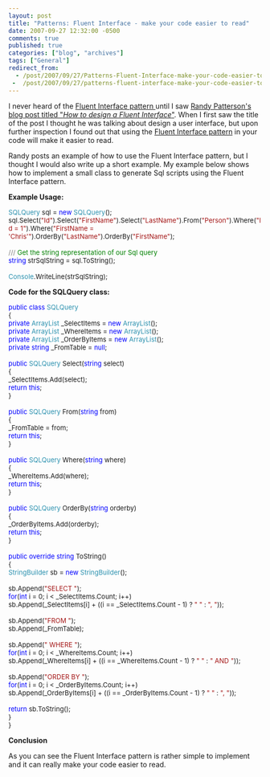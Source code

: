 ```yaml
---
layout: post
title: "Patterns: Fluent Interface - make your code easier to read"
date: 2007-09-27 12:32:00 -0500
comments: true
published: true
categories: ["blog", "archives"]
tags: ["General"]
redirect_from: 
  - /post/2007/09/27/Patterns-Fluent-Interface-make-your-code-easier-to-read
 -  /post/2007/09/27/patterns-fluent-interface-make-your-code-easier-to-read
---
```

<!-- more -->
<P>I never heard of the <A href="http://en.wikipedia.org/wiki/Fluent_interface">Fluent Interface pattern </A>until I saw <A href="http://randypatterson.com/2007/09/26/HowToDesignAFluentInterface.aspx">Randy Patterson's blog post titled "<EM>How to design a Fluent Interface</EM>"</A>. When I first saw the title of the post I thought he was talking about design a user interface, but upon further inspection I found out that using the <A href="http://martinfowler.com/bliki/FluentInterface.html">Fluent Interface pattern</A> in your code will make it easier to read.</P>
<P>Randy posts an example of how to use the Fluent Interface pattern, but I thought I would also write up a short example. My example below shows how to implement a small class to generate Sql scripts using the Fluent Interface pattern.</P>
<P><STRONG>Example Usage:</STRONG></P><FONT color=#2b91af size=2>
<P>SQLQuery</FONT><FONT size=2> sql = </FONT><FONT color=#0000ff size=2>new</FONT><FONT size=2> </FONT><FONT color=#2b91af size=2>SQLQuery</FONT><FONT size=2>();<BR>sql.Select(</FONT><FONT color=#a31515 size=2>"Id"</FONT><FONT size=2>).Select(</FONT><FONT color=#a31515 size=2>"FirstName"</FONT><FONT size=2>).Select(</FONT><FONT color=#a31515 size=2>"LastName"</FONT><FONT size=2>).From(</FONT><FONT color=#a31515 size=2>"Person"</FONT><FONT size=2>).Where(</FONT><FONT color=#a31515 size=2>"Id = 1"</FONT><FONT size=2>).Where(</FONT><FONT color=#a31515 size=2>"FirstName = 'Chris'"</FONT><FONT size=2>).OrderBy(</FONT><FONT color=#a31515 size=2>"LastName"</FONT><FONT size=2>).OrderBy(</FONT><FONT color=#a31515 size=2>"FirstName"</FONT><FONT size=2>);<BR><BR></FONT><FONT color=#808080 size=2>///</FONT><FONT color=#008000 size=2> Get the string representation of our Sql query<BR></FONT><FONT color=#0000ff size=2>string</FONT><FONT size=2> strSqlString = sql.ToString();<BR><BR></FONT><FONT color=#2b91af size=2>Console</FONT><FONT size=2>.WriteLine(strSqlString);</P></FONT>
<P><STRONG>Code for the SQLQuery class:</STRONG></P><FONT color=#0000ff size=2>
<P>public</FONT><FONT size=2> </FONT><FONT color=#0000ff size=2>class</FONT><FONT size=2> </FONT><FONT color=#2b91af size=2>SQLQuery<BR></FONT><FONT size=2>{<BR></FONT><FONT color=#0000ff size=2>private</FONT><FONT size=2> </FONT><FONT color=#2b91af size=2>ArrayList</FONT><FONT size=2> _SelectItems = </FONT><FONT color=#0000ff size=2>new</FONT><FONT size=2> </FONT><FONT color=#2b91af size=2>ArrayList</FONT><FONT size=2>();<BR></FONT><FONT color=#0000ff size=2>private</FONT><FONT size=2> </FONT><FONT color=#2b91af size=2>ArrayList</FONT><FONT size=2> _WhereItems = </FONT><FONT color=#0000ff size=2>new</FONT><FONT size=2> </FONT><FONT color=#2b91af size=2>ArrayList</FONT><FONT size=2>();<BR></FONT><FONT color=#0000ff size=2>private</FONT><FONT size=2> </FONT><FONT color=#2b91af size=2>ArrayList</FONT><FONT size=2> _OrderByItems = </FONT><FONT color=#0000ff size=2>new</FONT><FONT size=2> </FONT><FONT color=#2b91af size=2>ArrayList</FONT><FONT size=2>();<BR></FONT><FONT color=#0000ff size=2>private</FONT><FONT size=2> </FONT><FONT color=#0000ff size=2>string</FONT><FONT size=2> _FromTable = </FONT><FONT color=#0000ff size=2>null</FONT><FONT size=2>;<BR><BR></FONT><FONT color=#0000ff size=2>public</FONT><FONT size=2> </FONT><FONT color=#2b91af size=2>SQLQuery</FONT><FONT size=2> Select(</FONT><FONT color=#0000ff size=2>string</FONT><FONT size=2> select)<BR>{<BR>_SelectItems.Add(select);<BR></FONT><FONT color=#0000ff size=2>return</FONT><FONT size=2> </FONT><FONT color=#0000ff size=2>this</FONT><FONT size=2>;<BR>}<BR><BR></FONT><FONT color=#0000ff size=2>public</FONT><FONT size=2> </FONT><FONT color=#2b91af size=2>SQLQuery</FONT><FONT size=2> From(</FONT><FONT color=#0000ff size=2>string</FONT><FONT size=2> from)<BR>{<BR>_FromTable = from;<BR></FONT><FONT color=#0000ff size=2>return</FONT><FONT size=2> </FONT><FONT color=#0000ff size=2>this</FONT><FONT size=2>;<BR>}<BR><BR></FONT><FONT color=#0000ff size=2>public</FONT><FONT size=2> </FONT><FONT color=#2b91af size=2>SQLQuery</FONT><FONT size=2> Where(</FONT><FONT color=#0000ff size=2>string</FONT><FONT size=2> where)<BR>{<BR>_WhereItems.Add(where);<BR></FONT><FONT color=#0000ff size=2>return</FONT><FONT size=2> </FONT><FONT color=#0000ff size=2>this</FONT><FONT size=2>;<BR>}<BR><BR></FONT><FONT color=#0000ff size=2>public</FONT><FONT size=2> </FONT><FONT color=#2b91af size=2>SQLQuery</FONT><FONT size=2> OrderBy(</FONT><FONT color=#0000ff size=2>string</FONT><FONT size=2> orderby)<BR>{<BR>_OrderByItems.Add(orderby);<BR></FONT><FONT color=#0000ff size=2>return</FONT><FONT size=2> </FONT><FONT color=#0000ff size=2>this</FONT><FONT size=2>;<BR>}<BR><BR></FONT><FONT color=#0000ff size=2>public</FONT><FONT size=2> </FONT><FONT color=#0000ff size=2>override</FONT><FONT size=2> </FONT><FONT color=#0000ff size=2>string</FONT><FONT size=2> ToString()<BR>{<BR></FONT><FONT color=#2b91af size=2>StringBuilder</FONT><FONT size=2> sb = </FONT><FONT color=#0000ff size=2>new</FONT><FONT size=2> </FONT><FONT color=#2b91af size=2>StringBuilder</FONT><FONT size=2>();<BR><BR>sb.Append(</FONT><FONT color=#a31515 size=2>"SELECT "</FONT><FONT size=2>);<BR></FONT><FONT color=#0000ff size=2>for</FONT><FONT size=2>(</FONT><FONT color=#0000ff size=2>int</FONT><FONT size=2> i = 0; i &lt; _SelectItems.Count; i++)<BR>sb.Append(_SelectItems[i] + ((i == _SelectItems.Count - 1) ? </FONT><FONT color=#a31515 size=2>" "</FONT><FONT size=2> : </FONT><FONT color=#a31515 size=2>", "</FONT><FONT size=2>));<BR><BR>sb.Append(</FONT><FONT color=#a31515 size=2>"FROM "</FONT><FONT size=2>);<BR>sb.Append(_FromTable);<BR><BR>sb.Append(</FONT><FONT color=#a31515 size=2>" WHERE "</FONT><FONT size=2>);<BR></FONT><FONT color=#0000ff size=2>for</FONT><FONT size=2>(</FONT><FONT color=#0000ff size=2>int</FONT><FONT size=2> i = 0; i &lt; _WhereItems.Count; i++)<BR>sb.Append(_WhereItems[i] + ((i == _WhereItems.Count - 1) ? </FONT><FONT color=#a31515 size=2>" "</FONT><FONT size=2> : </FONT><FONT color=#a31515 size=2>" AND "</FONT><FONT size=2>));<BR><BR>sb.Append(</FONT><FONT color=#a31515 size=2>"ORDER BY "</FONT><FONT size=2>);<BR></FONT><FONT color=#0000ff size=2>for</FONT><FONT size=2>(</FONT><FONT color=#0000ff size=2>int</FONT><FONT size=2> i = 0; i &lt; _OrderByItems.Count; i++)<BR>sb.Append(_OrderByItems[i] + ((i == _OrderByItems.Count - 1) ? </FONT><FONT color=#a31515 size=2>" "</FONT><FONT size=2> : </FONT><FONT color=#a31515 size=2>", "</FONT><FONT size=2>));<BR><BR></FONT><FONT color=#0000ff size=2>return</FONT><FONT size=2> sb.ToString();<BR>}<BR>}</FONT></P>
<P><STRONG>Conclusion</STRONG></P>
<P>As you can see&nbsp;the Fluent Interface pattern is rather simple&nbsp;to implement and it can really make your code easier to read.<STRONG>&nbsp;</STRONG></P>
<P>&nbsp;</P>
